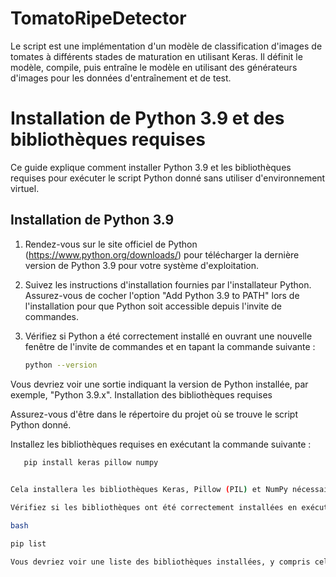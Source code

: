 # TomatoRipeDetector
Le script est une implémentation d'un modèle de classification d'images de tomates à différents stades de maturation en utilisant Keras. Il définit le modèle, compile, puis entraîne le modèle en utilisant des générateurs d'images pour les données d'entraînement et de test.

# Installation de Python 3.9 et des bibliothèques requises

Ce guide explique comment installer Python 3.9 et les bibliothèques requises pour exécuter le script Python donné sans utiliser d'environnement virtuel.

## Installation de Python 3.9

1. Rendez-vous sur le site officiel de Python (https://www.python.org/downloads/) pour télécharger la dernière version de Python 3.9 pour votre système d'exploitation.

2. Suivez les instructions d'installation fournies par l'installateur Python. Assurez-vous de cocher l'option "Add Python 3.9 to PATH" lors de l'installation pour que Python soit accessible depuis l'invite de commandes.

3. Vérifiez si Python a été correctement installé en ouvrant une nouvelle fenêtre de l'invite de commandes et en tapant la commande suivante :

   ```bash
   python --version

Vous devriez voir une sortie indiquant la version de Python installée, par exemple, "Python 3.9.x".
Installation des bibliothèques requises

Assurez-vous d'être dans le répertoire du projet où se trouve le script Python donné.

Installez les bibliothèques requises en exécutant la commande suivante :
```bash
   pip install keras pillow numpy

         
Cela installera les bibliothèques Keras, Pillow (PIL) et NumPy nécessaires pour exécuter le script.

Vérifiez si les bibliothèques ont été correctement installées en exécutant la commande suivante :

bash

pip list

Vous devriez voir une liste des bibliothèques installées, y compris celles spécifiées ci-dessus.
